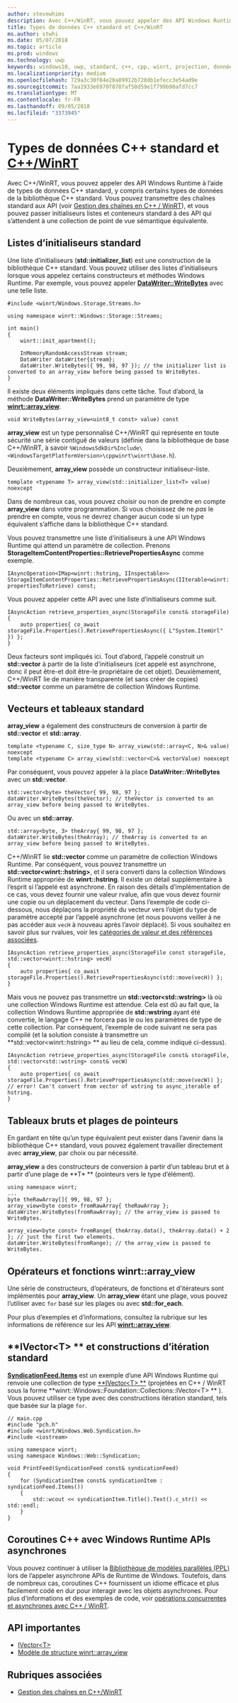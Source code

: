 ```yaml
---
author: stevewhims
description: Avec C++/WinRT, vous pouvez appeler des API Windows Runtime à l’aide de types de données C++ standard.
title: Types de données C++ standard et C++/WinRT
ms.author: stwhi
ms.date: 05/07/2018
ms.topic: article
ms.prod: windows
ms.technology: uwp
keywords: windows10, uwp, standard, c++, cpp, winrt, projection, données, types
ms.localizationpriority: medium
ms.openlocfilehash: 729a3c30f84e20a89912b728db1efecc3e54ad9e
ms.sourcegitcommit: 7aa1933e6970f878faf50d59e1f799b90afd7cc7
ms.translationtype: MT
ms.contentlocale: fr-FR
ms.lasthandoff: 09/05/2018
ms.locfileid: "3373945"
---
```

# <a name="standard-c-data-types-and-cwinrtwindowsuwpcpp-and-winrt-apisintro-to-using-cpp-with-winrt"></a>Types de données C++ standard et [C++/WinRT](/windows/uwp/cpp-and-winrt-apis/intro-to-using-cpp-with-winrt)
Avec C++/WinRT, vous pouvez appeler des API Windows Runtime à l’aide de types de données C++ standard, y compris certains types de données de la bibliothèque C++ standard. Vous pouvez transmettre des chaînes standard aux API (voir [Gestion des chaînes en C++ / WinRT](strings.md)), et vous pouvez passer initialiseurs listes et conteneurs standard à des API qui s’attendent à une collection de point de vue sémantique équivalente.

## <a name="standard-initializer-lists"></a>Listes d’initialiseurs standard
Une liste d’initialiseurs (**std::initializer_list**) est une construction de la bibliothèque C++ standard. Vous pouvez utiliser des listes d’initialiseurs lorsque vous appelez certains constructeurs et méthodes Windows Runtime. Par exemple, vous pouvez appeler [**DataWriter::WriteBytes**](/uwp/api/windows.storage.streams.datawriter.writebytes) avec une telle liste.

```cppwinrt
#include <winrt/Windows.Storage.Streams.h>

using namespace winrt::Windows::Storage::Streams;

int main()
{
    winrt::init_apartment();

    InMemoryRandomAccessStream stream;
    DataWriter dataWriter{stream};
    dataWriter.WriteBytes({ 99, 98, 97 }); // the initializer list is converted to an array_view before being passed to WriteBytes.
}
```

Il existe deux éléments impliqués dans cette tâche. Tout d’abord, la méthode **DataWriter::WriteBytes** prend un paramètre de type [**winrt::array_view**](/uwp/cpp-ref-for-winrt/array-view).

```cppwinrt
void WriteBytes(array_view<uint8_t const> value) const
```

 **array_view** est un type personnalisé C++/WinRT qui représente en toute sécurité une série contiguë de valeurs (définie dans la bibliothèque de base C++/WinRT, à savoir `%WindowsSdkDir%Include\<WindowsTargetPlatformVersion>\cppwinrt\winrt\base.h`).

Deuxièmement, **array_view** possède un constructeur initialiseur-liste.

```cppwinrt
template <typename T> array_view(std::initializer_list<T> value) noexcept
```

Dans de nombreux cas, vous pouvez choisir ou non de prendre en compte **array_view** dans votre programmation. Si vous choisissez de ne *pas* le prendre en compte, vous ne devrez changer aucun code si un type équivalent s’affiche dans la bibliothèque C++ standard.

Vous pouvez transmettre une liste d’initialiseurs à une API Windows Runtime qui attend un paramètre de collection. Prenons **StorageItemContentProperties::RetrievePropertiesAsync** comme exemple.

```cppwinrt
IAsyncOperation<IMap<winrt::hstring, IInspectable>> StorageItemContentProperties::RetrievePropertiesAsync(IIterable<winrt::hstring> propertiesToRetrieve) const;
```

Vous pouvez appeler cette API avec une liste d’initialiseurs comme suit.

```cppwinrt
IAsyncAction retrieve_properties_async(StorageFile const& storageFile)
{
    auto properties{ co_await storageFile.Properties().RetrievePropertiesAsync({ L"System.ItemUrl" }) };
}
```

Deux facteurs sont impliqués ici. Tout d’abord, l’appelé construit un **std::vector** à partir de la liste d’initialiseurs (cet appelé est asynchrone, donc il peut être-et doit être-le propriétaire de cet objet). Deuxièmement, C++/WinRT lie de manière transparente (et sans créer de copies) **std::vector** comme un paramètre de collection Windows Runtime.

## <a name="standard-arrays-and-vectors"></a>Vecteurs et tableaux standard
**array_view** a également des constructeurs de conversion à partir de **std::vector** et **std::array**.

```cppwinrt
template <typename C, size_type N> array_view(std::array<C, N>& value) noexcept
template <typename C> array_view(std::vector<C>& vectorValue) noexcept
```

Par conséquent, vous pouvez appeler à la place **DataWriter::WriteBytes** avec un **std::vector**.

```cppwinrt
std::vector<byte> theVector{ 99, 98, 97 };
dataWriter.WriteBytes(theVector); // theVector is converted to an array_view before being passed to WriteBytes.
```

Ou avec un **std::array**.

```cppwinrt
std::array<byte, 3> theArray{ 99, 98, 97 };
dataWriter.WriteBytes(theArray); // theArray is converted to an array_view before being passed to WriteBytes.
```

C++/WinRT lie **std::vector** comme un paramètre de collection Windows Runtime. Par conséquent, vous pouvez transmettre un **std::vector&lt;winrt::hstring&gt;**, et il sera converti dans la collection Windows Runtime appropriée de **winrt::hstring**. Il existe un détail supplémentaire à l’esprit si l’appelé est asynchrone. En raison des détails d’implémentation de ce cas, vous devez fournir une valeur rvalue, afin que vous devez fournir une copie ou un déplacement du vecteur. Dans l’exemple de code ci-dessous, nous déplaçons la propriété du vecteur vers l’objet du type de paramètre accepté par l’appelé asynchrone (et nous pouvons veiller à ne pas accéder aux `vecH` à nouveau après l’avoir déplacé). Si vous souhaitez en savoir plus sur rvalues, voir les [catégories de valeur et des références associées](cpp-value-categories.md).

```cppwinrt
IAsyncAction retrieve_properties_async(StorageFile const storageFile, std::vector<winrt::hstring> vecH)
{
    auto properties{ co_await storageFile.Properties().RetrievePropertiesAsync(std::move(vecH)) };
}
```

Mais vous ne pouvez pas transmettre un **std::vector&lt;std::wstring&gt;** là où une collection Windows Runtime est attendue. Cela est dû au fait que, la collection Windows Runtime appropriée de **std::wstring** ayant été convertie, le langage C++ ne forcera pas le ou les paramètres de type de cette collection. Par conséquent, l’exemple de code suivant ne sera pas compilé (et la solution consiste à transmettre un **std::vector&lt;winrt::hstring&gt; ** au lieu de cela, comme indiqué ci-dessus).

```cppwinrt
IAsyncAction retrieve_properties_async(StorageFile const& storageFile, std::vector<std::wstring> const& vecW)
{
    auto properties{ co_await storageFile.Properties().RetrievePropertiesAsync(std::move(vecW)) }; // error! Can't convert from vector of wstring to async_iterable of hstring.
}
```

## <a name="raw-arrays-and-pointer-ranges"></a>Tableaux bruts et plages de pointeurs
En gardant en tête qu’un type équivalent peut exister dans l’avenir dans la bibliothèque C++ standard, vous pouvez également travailler directement avec **array_view**, par choix ou par nécessité.

**array_view** a des constructeurs de conversion à partir d’un tableau brut et à partir d’une plage de **T&ast; ** (pointeurs vers le type d’élément).

```cppwinrt
using namespace winrt;
...
byte theRawArray[]{ 99, 98, 97 };
array_view<byte const> fromRawArray{ theRawArray };
dataWriter.WriteBytes(fromRawArray); // the array_view is passed to WriteBytes.

array_view<byte const> fromRange{ theArray.data(), theArray.data() + 2 }; // just the first two elements.
dataWriter.WriteBytes(fromRange); // the array_view is passed to WriteBytes.
```

## <a name="winrtarrayview-functions-and-operators"></a>Opérateurs et fonctions winrt::array_view
Une série de constructeurs, d’opérateurs, de fonctions et d’itérateurs sont implémentés pour **array_view**. Un **array_view** étant une plage, vous pouvez l’utiliser avec `for` basé sur les plages ou avec **std::for_each**.

Pour plus d’exemples et d’informations, consultez la rubrique sur les informations de référence sur les API [**winrt::array_view**](/uwp/cpp-ref-for-winrt/array-view).

## <a name="ivectorlttgt-and-standard-iteration-constructs"></a>**IVector&lt;T&gt; ** et constructions d’itération standard
[**SyndicationFeed.Items**](/uwp/api/windows.web.syndication.syndicationfeed.items) est un exemple d’une API Windows Runtime qui renvoie une collection de type [**IVector&lt;T&gt; **](/uwp/api/windows.foundation.collections.ivector_t_) (projetées en C++ / WinRT sous la forme **winrt::Windows::Foundation::Collections::IVector&lt;T&gt; ** ). Vous pouvez utiliser ce type avec des constructions itération standard, tels que basée sur la plage `for`.

```cppwinrt
// main.cpp
#include "pch.h"
#include <winrt/Windows.Web.Syndication.h>
#include <iostream>

using namespace winrt;
using namespace Windows::Web::Syndication;

void PrintFeed(SyndicationFeed const& syndicationFeed)
{
    for (SyndicationItem const& syndicationItem : syndicationFeed.Items())
    {
        std::wcout << syndicationItem.Title().Text().c_str() << std::endl;
    }
}
```

## <a name="c-coroutines-with-asynchronous-windows-runtime-apis"></a>Coroutines C++ avec Windows Runtime APIs asynchrones
Vous pouvez continuer à utiliser la [Bibliothèque de modèles parallèles (PPL)](/cpp/parallel/concrt/parallel-patterns-library-ppl) lors de l’appeler asynchrone APIs de Runtime de Windows. Toutefois, dans de nombreux cas, coroutines C++ fournissent un idiome efficace et plus facilement codé en dur pour interagir avec les objets asynchrones. Pour plus d’informations et des exemples de code, voir [opérations concurrentes et asynchrones avec C++ / WinRT](concurrency.md).

## <a name="important-apis"></a>API importantes
* [IVector&lt;T&gt;](/uwp/api/windows.foundation.collections.ivector_t_)
* [Modèle de structure winrt::array_view](/uwp/cpp-ref-for-winrt/array-view)

## <a name="related-topics"></a>Rubriques associées
* [Gestion des chaînes en C++/WinRT](strings.md)
